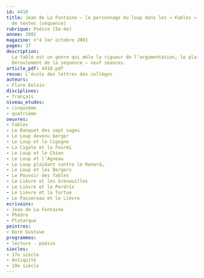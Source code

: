 ```yaml
---
id: 4410
title: Jean de La Fontaine – le personnage du loup dans les « Fables ». Groupement
  de textes (séquence)
rubrique: Poésie [5e-4e]
annee: 2001
magazine: n°4 1er octobre 2001
pages: 37
description: 
  La fable est un genre qui mêle la rigueur de l’argumentation, le plaisir du récit et la concision de la morale. Le personnage du loup, animal cruel qui défie la morale, est un révélateur puissant des passions humaines et sa rhétorique est inexorable. Cette séquence présente un aspect du XVIIe siècle, confronte les élèves à l’argumentation et fait une large part à l’oral. La composante satirique et critique des fables est, de plus, un moyen d’approche des textes satiriques du XVIIIe siècle. Enfin, l’analyse des composantes classiques de la poésie permettra, au cours de l’année scolaire, d’aborder la poésie du XIXe siècle.
  Déroulement de la séquence – neuf séances.
article_pdf: 4410.pdf
revue: L’école des lettres des collèges
auteurs:
- Flore Delain
disciplines:
- français
niveau_etudes:
- cinquième
- quatrième
oeuvres:
- Fables
- Le Banquet des sept sages
- Le Loup devenu berger
- Le Loup et la Cigogne
- La Cigale et la Fourmi
- Le Loup et le Chien
- Le Loup et l’Agneau
- Le Loup plaidant contre le Renard…
- Le Loup et les Bergers
- Le Pouvoir des fables
- Le Lièvre et les Grenouilles
- Le Lièvre et la Perdrix
- Le Lièvre et la Tortue
- Le Passereau et le Lièvre
ecrivains:
- Jean de La Fontaine
- Phèdre
- Plutarque
peintres:
- Doré Gustave
programmes:
- lecture - poésie
siecles:
- 17e siècle
- Antiquité
- 19e siècle
---
```

